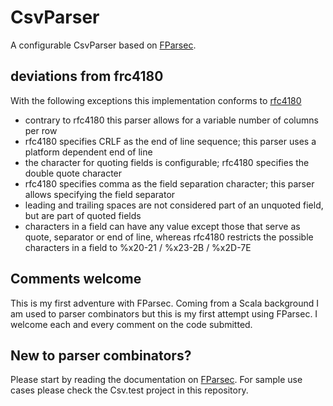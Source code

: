 # CsvParser
A configurable CsvParser based on [FParsec](http://www.quanttec.com/fparsec/).

## deviations from frc4180
With the following exceptions this implementation conforms to [rfc4180](https://tools.ietf.org/html/rfc4180)

* contrary to rfc4180 this parser allows for a variable number of columns per row
* rfc4180 specifies CRLF as the end of line sequence; this parser uses a platform dependent end of line
* the character for quoting fields is configurable; rfc4180 specifies the double quote character
* rfc4180 specifies comma as the field separation character; this parser allows specifying the field separator
* leading and trailing spaces are not considered part of an unquoted field, but are part of quoted fields
* characters in a field can have any value except those that serve as quote, separator or end of line, whereas rfc4180 restricts the possible characters in a field to %x20-21 / %x23-2B / %x2D-7E

## Comments welcome
This is my first adventure with FParsec. Coming from a Scala background I am used to parser combinators but this is my first attempt using FParsec. I welcome each and every comment on the code submitted.

## New to parser combinators?
Please start by reading the documentation on [FParsec](http://www.quanttec.com/fparsec/). For sample use cases please check the Csv.test project in this repository.
